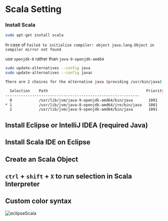 # Scala Setting

### Install Scala

```sh
sudo apt-get install scala
```

In case of ```Failed to initialize compiler: object java.lang.Object in compiler mirror not found```

use ```openjdk-8``` rather than ```java-9-openjdk-amd64```
```sh
sudo update-alternatives --config java
sudo update-alternatives --config javac

There are 2 choices for the alternative java (providing /usr/bin/java).

  Selection    Path                                            Priority   Status
------------------------------------------------------------
  0            /usr/lib/jvm/java-9-openjdk-amd64/bin/java       1091      auto mode
* 1            /usr/lib/jvm/java-8-openjdk-amd64/jre/bin/java   1081      manual mode
  2            /usr/lib/jvm/java-9-openjdk-amd64/bin/java       1091      manual mode

```

## Install Eclipse or IntelliJ IDEA (required Java)



## Install Scala IDE on Eclipse



## Create an Scala Object



## `ctrl` + `shift` + `X` to run selection in Scala Interpreter



## Custom color syntax



![eclipseScala](https://github.com/pydemia/Scala/blob/master/scripts/basic/eclipseScala.png)

```sc

```
